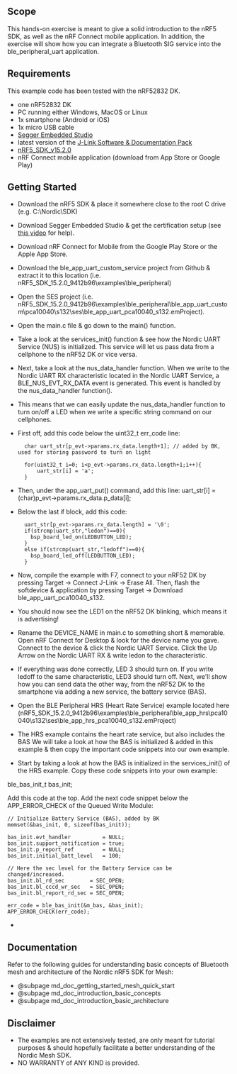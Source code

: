## Scope
This hands-on exercise is meant to give a solid introduction to the nRF5 SDK, as well as the nRF Connect mobile application. In addition, the exercise will show how you can integrate a Bluetooth SIG service into the ble_peripheral_uart application.

## Requirements
This example code has been tested with the nRF52832 DK.
- one nRF52832 DK
- PC running either Windows, MacOS or Linux
- 1x smartphone (Android or iOS)
- 1x micro USB cable
- [Segger Embedded Studio](https://www.segger.com/products/development-tools/embedded-studio/)
- latest version of the [J-Link Software & Documentation Pack](https://www.segger.com/downloads/jlink#)
- [nRF5_SDK_v15.2.0](https://www.nordicsemi.com/Software-and-Tools/Software/nRF5-SDK/Download#infotabs)
- nRF Connect mobile application (download from App Store or Google Play)


## Getting Started
- Download the nRF5 SDK & place it somewhere close to the root C drive (e.g. C:\Nordic\SDK)
- Download Segger Embedded Studio & get the certification setup (see [this video](https://www.youtube.com/watch?v=YZouRE_Ol8g&list=PLx_tBuQ_KSqGHmzdEL2GWEOeix-S5rgTV) for help).
- Download nRF Connect for Mobile from the Google Play Store or the Apple App Store.
- Download the ble_app_uart_custom_service project from Github & extract it to this location (i.e. nRF5_SDK_15.2.0_9412b96\examples\ble_peripheral)
- Open the SES project (i.e. nRF5_SDK_15.2.0_9412b96\examples\ble_peripheral\ble_app_uart_custom\pca10040\s132\ses\ble_app_uart_pca10040_s132.emProject).
- Open the main.c file & go down to the main() function.
- Take a look at the services_init() function & see how the Nordic UART Service (NUS) is initialized. This service will let us pass data from a cellphone to the nRF52 DK or vice versa.
- Next, take a look at the nus_data_handler function. When we write to the Nordic UART RX characteristic located in the Nordic UART Service, a BLE_NUS_EVT_RX_DATA event is generated. This event is handled by the nus_data_handler function().
- This means that we can easily update the nus_data_handler function to turn on/off a LED when we write a specific string command on our cellphones.
- First off, add this code below the uint32_t err_code line:

        char uart_str[p_evt->params.rx_data.length+1]; // added by BK, used for storing password to turn on light

        for(uint32_t i=0; i<p_evt->params.rx_data.length+1;i++){
            uart_str[i] = 'a';
        }
        
- Then, under the app_uart_put() command, add this line:
uart_str[i] = (char)p_evt->params.rx_data.p_data[i];

- Below the last if block, add this code:

        uart_str[p_evt->params.rx_data.length] = '\0';
        if(strcmp(uart_str,"ledon")==0){
          bsp_board_led_on(LEDBUTTON_LED);
        }
        else if(strcmp(uart_str,"ledoff")==0){
          bsp_board_led_off(LEDBUTTON_LED);
        }

- Now, compile the example with F7, connect to your nRF52 DK by pressing Target -> Connect J-Link -> Erase All. Then, flash the softdevice & application by pressing Target -> Download ble_app_uart_pca10040_s132.

- You should now see the LED1 on the nRF52 DK blinking, which means it is advertising!

- Rename the DEVICE_NAME in main.c to something short & memorable. Open nRF Connect for Desktop & look for the device name you gave. Connect to the device & click the Nordic UART Service. Click the Up Arrow on the Nordic UART RX & write ledon to the characteristic.

- If everything was done correctly, LED 3 should turn on. If you write ledoff to the same characteristic, LED3 should turn off. Next, we'll show how you can send data the other way, from the nRF52 DK to the smartphone via adding a new service, the battery service (BAS).

- Open the BLE Peripheral HRS (Heart Rate Service) example located here (nRF5_SDK_15.2.0_9412b96\examples\ble_peripheral\ble_app_hrs\pca10040\s132\ses\ble_app_hrs_pca10040_s132.emProject)

- The HRS example contains the heart rate service, but also includes the BAS We will take a look at how the BAS is initialized & added in this example & then copy the important code snippets into our own example. 

- Start by taking a look at how the BAS is initialized in the services_init() of the HRS example. Copy these code snippets into your own example:

ble_bas_init_t     bas_init; 

Add this code at the top. Add the next code snippet below the APP_ERROR_CHECK of the Queued Write Module:

    // Initialize Battery Service (BAS), added by BK
    memset(&bas_init, 0, sizeof(bas_init));

    bas_init.evt_handler          = NULL;
    bas_init.support_notification = true;
    bas_init.p_report_ref         = NULL;
    bas_init.initial_batt_level   = 100;

    // Here the sec level for the Battery Service can be changed/increased.
    bas_init.bl_rd_sec        = SEC_OPEN;
    bas_init.bl_cccd_wr_sec   = SEC_OPEN;
    bas_init.bl_report_rd_sec = SEC_OPEN;

    err_code = ble_bas_init(&m_bas, &bas_init);
    APP_ERROR_CHECK(err_code);

- 

## Documentation

Refer to the following guides for understanding basic concepts of Bluetooth mesh and architecture of
the Nordic nRF5 SDK for Mesh:
  - @subpage md_doc_getting_started_mesh_quick_start
  - @subpage md_doc_introduction_basic_concepts
  - @subpage md_doc_introduction_basic_architecture
  
## Disclaimer
- The examples are not extensively tested, are only meant for tutorial purposes & should hopefully facilitate a better understanding of the Nordic Mesh SDK.
- NO WARRANTY of ANY KIND is provided.
